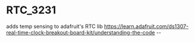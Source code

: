 # RTC_3231
adds temp sensing to adafruit's RTC lib https://learn.adafruit.com/ds1307-real-time-clock-breakout-board-kit/understanding-the-code --
